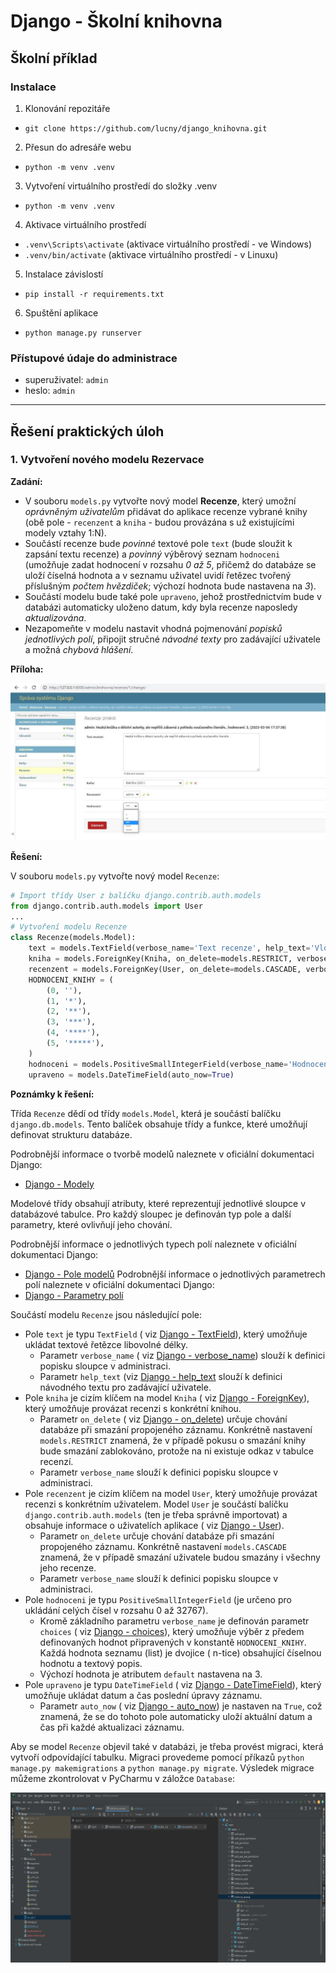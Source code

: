 # Django - Školní knihovna

## Školní příklad

### Instalace

1. Klonování repozitáře

- `git clone https://github.com/lucny/django_knihovna.git`

2. Přesun do adresáře webu

- `python -m venv .venv`

3. Vytvoření virtuálního prostředí do složky .venv

- `python -m venv .venv`

4. Aktivace virtuálního prostředí

- `.venv\Scripts\activate` (aktivace virtuálního prostředí - ve Windows)
- `.venv/bin/activate` (aktivace virtuálního prostředí - v Linuxu)

5. Instalace závislostí

- `pip install -r requirements.txt`

6. Spuštění aplikace

- `python manage.py runserver`

### Přístupové údaje do administrace

- superuživatel: `admin`
- heslo: `admin`

---

## Řešení praktických úloh

### 1. Vytvoření nového modelu Rezervace

**Zadání:**

- V souboru `models.py` vytvořte nový model **Recenze**, který umožní *oprávněným uživatelům* přidávat do
  aplikace recenze vybrané knihy (obě pole - `recenzent` a `kniha` - budou provázána s už existujícími modely
  vztahy 1:N).
- Součástí recenze bude *povinné* textové pole `text` (bude sloužit k zapsání textu recenze) a
  *povinný* výběrový seznam `hodnoceni` (umožňuje zadat hodnocení v rozsahu *0 až 5*, přičemž do databáze se
  uloží číselná hodnota a v seznamu uživatel uvidí řetězec tvořený příslušným *počtem hvězdiček*; výchozí
  hodnota bude nastavena na *3*).
- Součástí modelu bude také pole `upraveno`, jehož prostřednictvím bude v databázi automaticky uloženo datum,
  kdy byla recenze naposledy *aktualizována*.
- Nezapomeňte v modelu nastavit vhodná pojmenování *popisků jednotlivých polí*, připojit stručné *návodné
  texty* pro zadávající uživatele a možná *chybová hlášení*.

**Příloha:**

![Zaznam recenze v administraci](./docs/img/recenze-zaznam.png)

**Řešení:**

V souboru `models.py` vytvořte nový model `Recenze`:

```python
# Import třídy User z balíčku django.contrib.auth.models
from django.contrib.auth.models import User
...
# Vytvoření modelu Recenze
class Recenze(models.Model):
    text = models.TextField(verbose_name='Text recenze', help_text='Vložte text recenze')
    kniha = models.ForeignKey(Kniha, on_delete=models.RESTRICT, verbose_name='Kniha')
    recenzent = models.ForeignKey(User, on_delete=models.CASCADE, verbose_name='Recenzent')
    HODNOCENI_KNIHY = (
        (0, ''),
        (1, '*'),
        (2, '**'),
        (3, '***'),
        (4, '****'),
        (5, '*****'),
    )
    hodnoceni = models.PositiveSmallIntegerField(verbose_name='Hodnocení', default=3, choices=HODNOCENI_KNIHY)
    upraveno = models.DateTimeField(auto_now=True)
```

**Poznámky k řešení:**

Třída `Recenze` dědí od třídy `models.Model`, která je součástí balíčku `django.db.models`. Tento balíček obsahuje
třídy a funkce, které umožňují definovat strukturu databáze.

Podrobnější informace o tvorbě modelů naleznete v oficiální dokumentaci Django:

- [Django - Modely](https://docs.djangoproject.com/en/5.0/topics/db/models/)

Modelové třídy obsahují atributy, které reprezentují jednotlivé sloupce v databázové tabulce.
Pro každý sloupec je definován typ pole a další parametry, které ovlivňují jeho chování.

Podrobnější informace o jednotlivých typech polí naleznete v oficiální dokumentaci Django:

- [Django - Pole modelů](https://docs.djangoproject.com/en/5.0/topics/db/models/#fields)
  Podrobnější informace o jednotlivých parametrech polí naleznete v oficiální dokumentaci Django:
- [Django - Parametry polí](https://docs.djangoproject.com/en/5.0/ref/models/fields/#field-options)

Součástí modelu `Recenze` jsou následující pole:

- Pole `text` je typu `TextField` (
  viz [Django - TextField](https://docs.djangoproject.com/en/5.0/ref/models/fields/#textfield)),
  který umožňuje ukládat textové řetězce libovolné délky.
    - Parametr `verbose_name` (
      viz [Django - verbose_name](https://docs.djangoproject.com/en/5.0/ref/models/fields/#verbose-name))
      slouží k definici popisku sloupce v administraci.
    - Parametr `help_text` (viz [Django - help_text](https://docs.djangoproject.com/en/5.0/ref/models/fields/#help-text)
      slouží k definici návodného textu pro zadávající uživatele.
- Pole `kniha` je cizím klíčem na model `Kniha` (
  viz [Django - ForeignKey](https://docs.djangoproject.com/en/5.0/ref/models/fields/#foreignkey)),
  který umožňuje provázat recenzi s konkrétní knihou.
    - Parametr `on_delete` (
      viz [Django - on_delete](https://docs.djangoproject.com/en/5.0/ref/models/fields/#django.db.models.ForeignKey.on_delete))
      určuje chování databáze při smazání propojeného záznamu. Konkrétně nastavení `models.RESTRICT` znamená, že v
      případě pokusu o smazání knihy bude smazání zablokováno, protože na ni existuje odkaz v tabulce recenzí.
    - Parametr `verbose_name` slouží k definici popisku sloupce v administraci.
- Pole `recenzent` je cizím klíčem na model `User`, který umožňuje provázat recenzi s konkrétním uživatelem.
  Model `User` je součástí balíčku `django.contrib.auth.models` (ten je třeba správně importovat) a obsahuje informace o
  uživatelích aplikace (
  viz [Django - User](https://docs.djangoproject.com/en/5.0/ref/contrib/auth/#django.contrib.auth.models.User)).
    - Parametr `on_delete` určuje chování databáze při smazání propojeného záznamu. Konkrétně nastavení `models.CASCADE`
      znamená, že v případě smazání uživatele budou smazány i všechny jeho recenze.
    - Parametr `verbose_name` slouží k definici popisku sloupce v administraci.
- Pole `hodnoceni` je typu `PositiveSmallIntegerField` (je určeno pro ukládání celých čísel v rozsahu 0 až 32767).
    - Kromě základního parametru `verbose_name` je definován parametr `choices` (
      viz [Django - choices](https://docs.djangoproject.com/en/5.0/ref/models/fields/#choices)), který umožňuje výběr z
      předem definovaných hodnot připravených v konstantě `HODNOCENI_KNIHY`. Každá hodnota seznamu (list) je dvojice (
      n-tice) obsahující číselnou hodnotu a textový popis.
    - Výchozí hodnota je atributem `default` nastavena na 3.
- Pole `upraveno` je typu `DateTimeField` (
  viz [Django - DateTimeField](https://docs.djangoproject.com/en/5.0/ref/models/fields/#datetimefield)),
  který umožňuje ukládat datum a čas poslední úpravy záznamu.
    - Parametr `auto_now` (
      viz [Django - auto_now](https://docs.djangoproject.com/en/5.0/ref/models/fields/#django.db.models.DateField))
      je nastaven na `True`, což znamená, že se do tohoto pole automaticky uloží aktuální datum a čas při každé
      aktualizaci záznamu.

Aby se model `Recenze` objevil také v databázi, je třeba provést migraci, která vytvoří odpovídající tabulku.
Migraci provedeme pomocí příkazů `python manage.py makemigrations` a `python manage.py migrate`.
Výsledek migrace můžeme zkontrolovat v PyCharmu v záložce `Database`:

![Databázová tabulka Recenze](./docs/img/db-knihovna_recenze.png)